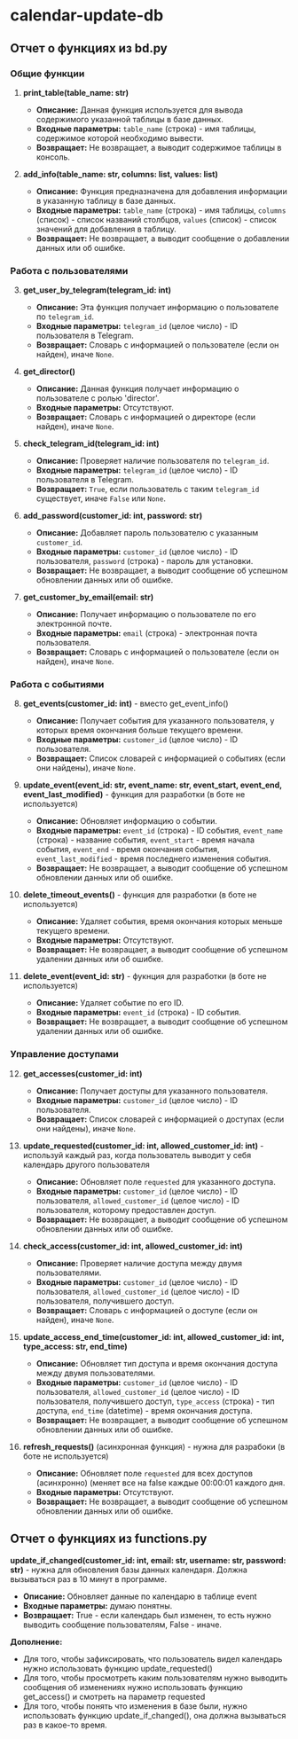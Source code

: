 # calendar-update-db

## Отчет о функциях из bd.py

### Общие функции

1. **print_table(table_name: str)**
    - **Описание:** Данная функция используется для вывода содержимого указанной таблицы в базе данных.
    - **Входные параметры:** `table_name` (строка) - имя таблицы, содержимое которой необходимо вывести.
    - **Возвращает:** Не возвращает, а выводит содержимое таблицы в консоль.

2. **add_info(table_name: str, columns: list, values: list)**
    - **Описание:** Функция предназначена для добавления информации в указанную таблицу в базе данных.
    - **Входные параметры:** `table_name` (строка) - имя таблицы, `columns` (список) - список названий столбцов, `values` (список) - список значений для добавления в таблицу.
    - **Возвращает:** Не возвращает, а выводит сообщение о добавлении данных или об ошибке.

### Работа с пользователями

3. **get_user_by_telegram(telegram_id: int)**
    - **Описание:** Эта функция получает информацию о пользователе по `telegram_id`.
    - **Входные параметры:** `telegram_id` (целое число) - ID пользователя в Telegram.
    - **Возвращает:** Словарь с информацией о пользователе (если он найден), иначе `None`.

4. **get_director()**
    - **Описание:** Данная функция получает информацию о пользователе с ролью 'director'.
    - **Входные параметры:** Отсутствуют.
    - **Возвращает:** Словарь с информацией о директоре (если найден), иначе `None`.

5. **check_telegram_id(telegram_id: int)**
    - **Описание:** Проверяет наличие пользователя по `telegram_id`.
    - **Входные параметры:** `telegram_id` (целое число) - ID пользователя в Telegram.
    - **Возвращает:** `True`, если пользователь с таким `telegram_id` существует, иначе `False` или `None`.

6. **add_password(customer_id: int, password: str)**
    - **Описание:** Добавляет пароль пользователю с указанным `customer_id`.
    - **Входные параметры:** `customer_id` (целое число) - ID пользователя, `password` (строка) - пароль для установки.
    - **Возвращает:** Не возвращает, а выводит сообщение об успешном обновлении данных или об ошибке.

7. **get_customer_by_email(email: str)**
    - **Описание:** Получает информацию о пользователе по его электронной почте.
    - **Входные параметры:** `email` (строка) - электронная почта пользователя.
    - **Возвращает:** Словарь с информацией о пользователе (если он найден), иначе `None`.

### Работа с событиями

8. **get_events(customer_id: int)** - вместо get_event_info()
    - **Описание:** Получает события для указанного пользователя, у которых время окончания больше текущего времени.
    - **Входные параметры:** `customer_id` (целое число) - ID пользователя.
    - **Возвращает:** Список словарей с информацией о событиях (если они найдены), иначе `None`.

9. **update_event(event_id: str, event_name: str, event_start, event_end, event_last_modified)** - функция для разработки (в боте не используется)
    - **Описание:** Обновляет информацию о событии.
    - **Входные параметры:** `event_id` (строка) - ID события, `event_name` (строка) - название события, `event_start` - время начала события, `event_end` - время окончания события, `event_last_modified` - время последнего изменения события.
    - **Возвращает:** Не возвращает, а выводит сообщение об успешном обновлении данных или об ошибке.

10. **delete_timeout_events()** - функция для разработки (в боте не используется)
    - **Описание:** Удаляет события, время окончания которых меньше текущего времени.
    - **Входные параметры:** Отсутствуют.
    - **Возвращает:** Не возвращает, а выводит сообщение об успешном удалении данных или об ошибке.

11. **delete_event(event_id: str)** - фукнция для разработки (в боте не используется)
    - **Описание:** Удаляет событие по его ID.
    - **Входные параметры:** `event_id` (строка) - ID события.
    - **Возвращает:** Не возвращает, а выводит сообщение об успешном удалении данных или об ошибке.

### Управление доступами

12. **get_accesses(customer_id: int)**
    - **Описание:** Получает доступы для указанного пользователя.
    - **Входные параметры:** `customer_id` (целое число) - ID пользователя.
    - **Возвращает:** Список словарей с информацией о доступах (если они найдены), иначе `None`.

13. **update_requested(customer_id: int, allowed_customer_id: int)** - используй каждый раз, когда пользователь выводит у себя календарь другого пользователя
    - **Описание:** Обновляет поле `requested` для указанного доступа.
    - **Входные параметры:** `customer_id` (целое число) - ID пользователя, `allowed_customer_id` (целое число) - ID пользователя, которому предоставлен доступ.
    - **Возвращает:** Не возвращает, а выводит сообщение об успешном обновлении данных или об ошибке.

14. **check_access(customer_id: int, allowed_customer_id: int)**
    - **Описание:** Проверяет наличие доступа между двумя пользователями.
    - **Входные параметры:** `customer_id` (целое число) - ID пользователя, `allowed_customer_id` (целое число) - ID пользователя, получившего доступ.
    - **Возвращает:** Словарь с информацией о доступе (если он найден), иначе `None`.

15. **update_access_end_time(customer_id: int, allowed_customer_id: int, type_access: str, end_time)**
    - **Описание:** Обновляет тип доступа и время окончания доступа между двумя пользователями.
    - **Входные параметры:** `customer_id` (целое число) - ID пользователя, `allowed_customer_id` (целое число) - ID пользователя, получившего доступ, `type_access` (строка) - тип доступа, `end_time` (datetime) - время окончания доступа.
    - **Возвращает:** Не возвращает, а выводит сообщение об успешном обновлении данных или об ошибке.


13. **refresh_requests()** (асинхронная функция) - нужна для разрабоки (в боте не используется)
    - **Описание:** Обновляет поле `requested` для всех доступов (асинхронно) (меняет все на false каждые 00:00:01 каждого дня.
    - **Входные параметры:** Отсутствуют.
    - **Возвращает:** Не возвращает, а выводит сообщение об успешном обновлении данных или об ошибке.


## Отчет о функциях из functions.py

**update_if_changed(customer_id: int, email: str, username: str, password: str)** - нужна для обновления базы данных календаря. Должна вызываться раз в 10 минут в программе.
  - **Описание:** Обновляет данные по календарю в таблице event
  - **Входные параметры:** думаю понятны.
  - **Возвращает:** True - если календарь был изменен, то есть нужно выводить сообщение пользователям, False - иначе.

**Дополнение:**
- Для того, чтобы зафиксировать, что пользователь видел календарь нужно использовать функцию update_requested()
- Для того, чтобы просмотреть каким пользователям нужно выводить сообщения об изменениях нужно использовать функцию get_access() и смотреть на параметр requested
- Для того, чтобы понять что изменения в базе были, нужно использовать функцию update_if_changed(), она должна вызываться раз в какое-то время.
